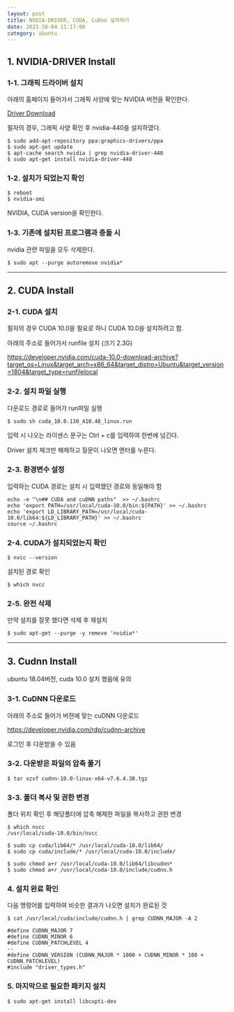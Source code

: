 ```yaml
---
layout: post
title: NVDIA-DRIVER, CUDA, CuDnn 설치하기
date: 2021-10-04 11:17:00 
category: ubuntu
---
```


## 1. NVIDIA-DRIVER Install

### 1-1. 그래픽 드라이버 설치

아래의 홈페이지 들어가서 그래픽 사양에 맞는 NVIDIA 버전을 확인한다.

<a href="https://www.nvidia.co.kr/Download/index.aspx?lang=kr" target="_blank">Driver Download</a>

필자의 경우, 그래픽 사양 확인 후 nvidia-440을 설치하였다.

~~~
$ sudo add-apt-repository ppa:graphics-drivers/ppa
$ sudo apt-get update
$ apt-cache search nvidia | grep nvidia-driver-440
$ sudo apt-get install nvidia-driver-440
~~~

### 1-2. 설치가 되었는지 확인

~~~
$ reboot
$ nvidia-smi
~~~

NVIDIA, CUDA version을 확인한다.

### 1-3. 기존에 설치된 프로그램과 충돌 시 

nvidia 관련 파일을 모두 삭제한다.

~~~
$ sudo apt --purge autoremove nvidia*
~~~

---

## 2. CUDA Install

### 2-1. CUDA 설치

필자의 경우 CUDA 10.0을 필요로 하니 CUDA 10.0을 설치하려고 함.

아래의 주소로 들어가서 runfile 설치 (크기 2.3G)

https://developer.nvidia.com/cuda-10.0-download-archive?target_os=Linux&target_arch=x86_64&target_distro=Ubuntu&target_version=1804&target_type=runfilelocal

### 2-2. 설치 파일 실행

다운로드 경로로 들어가 run파일 실행

~~~
$ sudo sh cuda_10.0.130_410.48_linux.run
~~~

입력 시 나오는 라이센스 문구는 Ctrl + c를 입력하여 한번에 넘긴다.

Driver 설치 체크만 해제하고 질문이 나오면 엔터를 누른다.

### 2-3. 환경변수 설정

입력하는 CUDA 경로는 설치 시 입력했던 경로와 동일해야 함

~~~
echo -e "\n## CUDA and cuDNN paths"  >> ~/.bashrc
echo 'export PATH=/usr/local/cuda-10.0/bin:${PATH}' >> ~/.bashrc
echo 'export LD_LIBRARY_PATH=/usr/local/cuda-10.0/lib64:${LD_LIBRARY_PATH}' >> ~/.bashrc
source ~/.bashrc
~~~

### 2-4. CUDA가 설치되었는지 확인 

~~~
$ nvcc --version
~~~

설치된 경로 확인

~~~
$ which nvcc
~~~

### 2-5. 완전 삭제

만약 설치를 잘못 했다면 삭제 후 재설치

~~~
$ sudo apt-get --purge -y remove 'nvidia*'
~~~

---

## 3. Cudnn Install

ubuntu 18.04버전, cuda 10.0 설치 했음에 유의

### 3-1. CuDNN 다운로드

아래의 주소로 들어가 버젼에 맞는 cuDNN 다운로드

https://developer.nvidia.com/rdp/cudnn-archive

로그인 후 다운받을 수 있음

### 3-2. 다운받은 파일의 압축 풀기

~~~
$ tar xzvf cudnn-10.0-linux-x64-v7.6.4.38.tgz
~~~

### 3-3. 폴더 복사 및 권한 변경

폴더 위치 확인 후 해당폴더에 압축 해제한 파일을 복사하고 권한 변경

~~~
$ which nvcc
/usr/local/cuda-10.0/bin/nvcc

$ sudo cp cuda/lib64/* /usr/local/cuda-10.0/lib64/
$ sudo cp cuda/include/* /usr/local/cuda-10.0/include/

$ sudo chmod a+r /usr/local/cuda-10.0/lib64/libcudnn*
$ sudo chmod a+r /usr/local/cuda-10.0/include/cudnn.h
~~~

### 4. 설치 완료 확인

다음 명령어를 입력하여 비슷한 결과가 나오면 설치가 완료된 것

~~~
$ cat /usr/local/cuda/include/cudnn.h | grep CUDNN_MAJOR -A 2  
~~~

~~~shell
#define CUDNN_MAJOR 7
#define CUDNN_MINOR 6
#define CUDNN_PATCHLEVEL 4
--
#define CUDNN_VERSION (CUDNN_MAJOR * 1000 + CUDNN_MINOR * 100 + CUDNN_PATCHLEVEL)
#include "driver_types.h"
~~~

### 5. 마지막으로 필요한 패키지 설치

~~~
$ sudo apt-get install libcupti-dev
~~~
